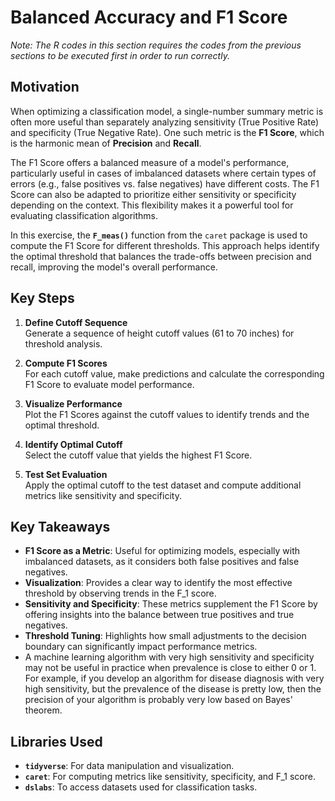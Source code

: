 # Balanced Accuracy and F1 Score
_Note: The R codes in this section requires the codes from the previous sections to be executed first in order to run correctly._

## Motivation

When optimizing a classification model, a single-number summary metric is often more useful than separately analyzing sensitivity (True Positive Rate) and specificity (True Negative Rate). One such metric is the **F1 Score**, which is the harmonic mean of **Precision** and **Recall**. 

The F1 Score offers a balanced measure of a model's performance, particularly useful in cases of imbalanced datasets where certain types of errors (e.g., false positives vs. false negatives) have different costs. The F1 Score can also be adapted to prioritize either sensitivity or specificity depending on the context. This flexibility makes it a powerful tool for evaluating classification algorithms.

In this exercise, the **`F_meas()`** function from the `caret` package is used to compute the F1 Score for different thresholds. This approach helps identify the optimal threshold that balances the trade-offs between precision and recall, improving the model's overall performance.


## Key Steps

1. **Define Cutoff Sequence**  
   Generate a sequence of height cutoff values (61 to 70 inches) for threshold analysis.

2. **Compute F1 Scores**  
   For each cutoff value, make predictions and calculate the corresponding F1 Score to evaluate model performance.

3. **Visualize Performance**  
   Plot the F1 Scores against the cutoff values to identify trends and the optimal threshold.

4. **Identify Optimal Cutoff**  
   Select the cutoff value that yields the highest F1 Score.

5. **Test Set Evaluation**  
   Apply the optimal cutoff to the test dataset and compute additional metrics like sensitivity and specificity.


## Key Takeaways

- **F1 Score as a Metric**: Useful for optimizing models, especially with imbalanced datasets, as it considers both false positives and false negatives.
- **Visualization**: Provides a clear way to identify the most effective threshold by observing trends in the F_1 score.
- **Sensitivity and Specificity**: These metrics supplement the F1 Score by offering insights into the balance between true positives and true negatives.
- **Threshold Tuning**: Highlights how small adjustments to the decision boundary can significantly impact performance metrics.
- A machine learning algorithm with very high sensitivity and specificity may not be useful in practice when prevalence is close to either 0 or 1. For example, if you develop an algorithm for disease diagnosis with very high sensitivity, but the prevalence of the disease is pretty low, then the precision of your algorithm is probably very low based on Bayes' theorem.

## Libraries Used

- **`tidyverse`**: For data manipulation and visualization.
- **`caret`**: For computing metrics like sensitivity, specificity, and F_1 score.
- **`dslabs`**: To access datasets used for classification tasks.
